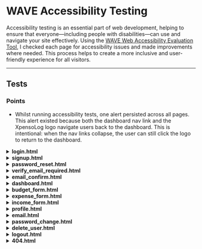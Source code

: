 # WAVE Accessibility Testing

Accessibility testing is an essential part of web development, helping to ensure that everyone—including people with disabilities—can use and navigate your site effectively. Using the [WAVE Web Accessibility Evaluation Tool](https://wave.webaim.org/), I checked each page for accessibility issues and made improvements where needed. This process helps to create a more inclusive and user-friendly experience for all visitors.

---

## Tests

### Points

- Whilst running accessibility tests, one alert persisted across all pages. This alert existed because both the dashboard nav link and the XpensoLog logo navigate users back to the dashboard. This is intentional: when the nav links collapse, the user can still click the logo to return to the dashboard.

<details>
<summary><strong>login.html</strong></summary>

- **Result:** Initial run failed  
<img src="../images/accessibility-results/wave-login-errors.png" alt="WAVE accessibility errors for login.html" width="550"/>

- **How I fixed it:**  
login.html: Added label elements with related IDs above username and password fields and changed heading level on Sign Up.  
base.html: Changed text to white by removing the 'text-muted' class.

- **Final result:** Passed  
<img src="../images/accessibility-results/wave-login-passed.png" alt="WAVE accessibility passed for login.html" width="550"/>
</details>

<details>
<summary><strong>signup.html</strong></summary>

- **Result:** Initial run failed  
<img src="../images/accessibility-results/wave-signup-errors.png" alt="WAVE accessibility errors for signup.html" width="550"/>

- **How I fixed it:**  
    - Added labels to HTML template.
    - Changed heading level.
    - The link is not redundant; it is needed for user flow, so the alert was not addressed.

- **Final result:** Passed  
<img src="../images/accessibility-results/wave-signup-passed.png" alt="WAVE accessibility passed for signup.html" width="550"/>
</details>

<details>
<summary><strong>password_reset.html</strong></summary>

- **Result:** Passed  
<img src="../images/accessibility-results/wave-password_reset-passed.png" alt="WAVE accessibility passed for signup.html" width="550"/>
</details>

<details>
<summary><strong>verify_email_required.html</strong></summary>

- **Result:** Passed  
<img src="../images/accessibility-results/wave-verify_email-passed.png" alt="WAVE accessibility passed for verify_email_required.html" width="550"/>
</details>

<details>
<summary><strong>email_confirm.html</strong></summary>

- **Result:** Passed  
<img src="../images/accessibility-results/wave-confirm_email-passed.png" alt="WAVE accessibility passed for email_confirm.html" width="550"/>
</details>

<details>
<summary><strong>dashboard.html</strong></summary>

- **Result:** Passed  
<img src="../images/accessibility-results/wave-dashboard-pass.png" alt="WAVE accessibility passed for dashboard.html" width="550"/>

- **Alerts:**
    - During the accessibility test for the dashboard, an alert for a skipped heading was apparent. However, after investigation, the error was not visible on the page. Because there was no visual indication of the error and it also did not affect the page, this was not addressed.

- **Alert:** Unknown  
<img src="../images/accessibility-results/wave-dashboard-alerts.png" alt="WAVE accessibility passed for dashboard.html" width="550"/>
</details>

<details>
<summary><strong>budget_form.html</strong></summary>

- **Result:** Passed  
<img src="../images/accessibility-results/wave-budget-pass.png" alt="WAVE accessibility passed for budget_form.html" width="550"/>
</details>

<details>
<summary><strong>expense_form.html</strong></summary>

- **Result:** Passed  
<img src="../images/accessibility-results/wave-expenses-pass.png" alt="WAVE accessibility passed for expense_form.html" width="550"/>
</details>

<details>
<summary><strong>income_form.html</strong></summary>

- **Result:** Passed  
<img src="../images/accessibility-results/wave-income-pass.png" alt="WAVE accessibility passed for income_form.html" width="550"/>
</details>

<details>
<summary><strong>profile.html</strong></summary>

- **Result:** Passed  
<img src="../images/accessibility-results/wave-profile-pass.png" alt="WAVE accessibility passed for profile.html" width="550"/>
</details>

<details>
<summary><strong>email.html</strong></summary>

- **Result:** Passed  
<img src="../images/accessibility-results/wave-email-pass.png" alt="WAVE accessibility passed for email.html" width="550"/>
</details>

<details>
<summary><strong>password_change.html</strong></summary>

- **Result:** Passed  
<img src="../images/accessibility-results/wave-password_change-pass.png" alt="WAVE accessibility passed for password_change.html" width="550"/>
</details>

<details>
<summary><strong>delete_user.html</strong></summary>

- **Result:** Passed  
<img src="../images/accessibility-results/wave-delete_user-pass.png" alt="WAVE accessibility passed for delete_user.html" width="550"/>
</details>

<details>
<summary><strong>logout.html</strong></summary>

- **Result:** Passed  
<img src="../images/accessibility-results/wave-logout-pass.png" alt="WAVE accessibility passed for logout.html" width="550"/>
</details>

<details>
<summary><strong>404.html</strong></summary>

- **Result:** Passed  
<img src="../images/accessibility-results/wave-404-pass.png" alt="WAVE accessibility passed for 404.html" width="550"/>
</details>